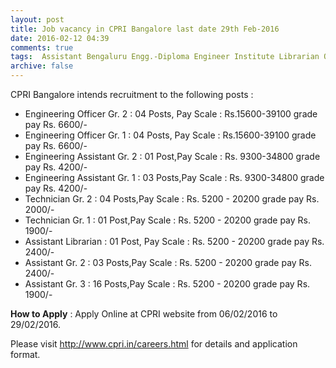 ```yaml
---
layout: post
title: Job vacancy in CPRI Bangalore last date 29th Feb-2016   
date: 2016-02-12 04:39
comments: true
tags:  Assistant Bengaluru Engg.-Diploma Engineer Institute Librarian Officer Online Power Research Technician 
archive: false
---
```

CPRI Bangalore intends recruitment to the following posts :

- Engineering Officer Gr. 2 : 04 Posts, Pay Scale : Rs.15600-39100 grade pay Rs. 6600/-
- Engineering Officer Gr. 1 : 04 Posts, Pay Scale : Rs.15600-39100 grade pay Rs. 6600/- 
- Engineering Assistant Gr. 2 : 01 Post,Pay Scale : Rs. 9300-34800 grade pay Rs. 4200/-  
- Engineering Assistant Gr. 1 : 03 Posts,Pay Scale : Rs. 9300-34800 grade pay Rs. 4200/-   
- Technician Gr. 2 : 04 Posts,Pay Scale : Rs. 5200 - 20200 grade pay Rs. 2000/-
- Technician Gr. 1 : 01 Post,Pay Scale : Rs. 5200 - 20200 grade pay Rs. 1900/- 
- Assistant Librarian : 01 Post, Pay Scale : Rs. 5200 - 20200 grade pay Rs. 2400/-
- Assistant Gr. 2 : 03 Posts,Pay Scale : Rs. 5200 - 20200 grade pay Rs. 2400/- 
- Assistant Gr. 3 : 16 Posts,Pay Scale : Rs. 5200 - 20200 grade pay Rs. 1900/-  

**How to Apply** : Apply Online at CPRI website from 06/02/2016 to 29/02/2016.

Please visit  <http://www.cpri.in/careers.html> for details and application format.

